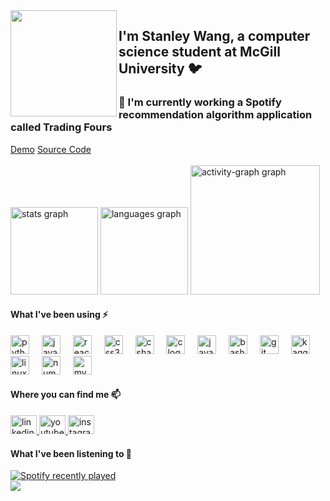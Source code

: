 <img align="left" height="170" src="https://media.licdn.com/dms/image/D5603AQGlaSbjenPHlw/profile-displayphoto-shrink_800_800/0/1711639867625?e=1721865600&v=beta&t=_uknRrG5BoFQCMuTvBo6MWHFsr_d7F9f-6o-aHQefE0"  />



<h2 align="left">I'm Stanley Wang, a computer science student at McGill University 🐦</h2>



<h3 align="left">🔭 I'm currently working a Spotify recommendation algorithm application called Trading Fours</h3>


<div>
  <a href="https://www.youtube.com/watch?v=vhLH-nkAxKA">Demo</a>
  <a href="https://github.com/Stanley-Wang910/spotify-rec-engine">Source Code</a>
</div>




<br clear="both">



<div align="left">
  <img src="https://github-readme-stats.vercel.app/api?username=Stanley-Wang910&hide_title=true&hide_rank=true&show_icons=true&include_all_commits=true&count_private=true&disable_animations=false&theme=tokyonight&locale=en&hide_border=true&order=1" height="140" alt="stats graph"  />
  <img src="https://github-readme-stats.vercel.app/api/top-langs?username=Stanley-Wang910&locale=en&hide_title=false&layout=compact&card_width=320&langs_count=6&theme=tokyonight&hide_border=true&order=2" height="140" alt="languages graph"  />
  <img src="https://github-readme-activity-graph.vercel.app/graph?username=Stanley-Wang910&radius=16&theme=tokyo-night&area=true&order=5&hide_title=false&hide_border=true" height="207" alt="activity-graph graph"  />
</div>



<h4 align="left">What I've been using ⚡</h4>


<div align="left">
  <img src="https://cdn.jsdelivr.net/gh/devicons/devicon/icons/python/python-original.svg" height="30" alt="python logo"  />
  <img width="12" />
  <img src="https://cdn.jsdelivr.net/gh/devicons/devicon/icons/javascript/javascript-original.svg" height="30" alt="javascript logo"  />
  <img width="12" />
  <img src="https://cdn.jsdelivr.net/gh/devicons/devicon/icons/react/react-original.svg" height="30" alt="react logo"  />
  <img width="12" />
  <img src="https://cdn.jsdelivr.net/gh/devicons/devicon/icons/css3/css3-original.svg" height="30" alt="css3 logo"  />
  <img width="12" />
  <img src="https://cdn.jsdelivr.net/gh/devicons/devicon/icons/csharp/csharp-original.svg" height="30" alt="csharp logo"  />
  <img width="12" />
  <img src="https://cdn.jsdelivr.net/gh/devicons/devicon/icons/c/c-original.svg" height="30" alt="c logo"  />
  <img width="12" />
  <img src="https://cdn.jsdelivr.net/gh/devicons/devicon/icons/java/java-original.svg" height="30" alt="java logo"  />
  <img width="12" />
  <img src="https://cdn.jsdelivr.net/gh/devicons/devicon/icons/bash/bash-original.svg" height="30" alt="bash logo"  />
  <img width="12" />
  <img src="https://cdn.jsdelivr.net/gh/devicons/devicon/icons/git/git-original.svg" height="30" alt="git logo"  />
  <img width="12" />
  <img src="https://cdn.jsdelivr.net/gh/devicons/devicon/icons/kaggle/kaggle-original.svg" height="30" alt="kaggle logo"  />
  <img width="12" />
  <img src="https://cdn.jsdelivr.net/gh/devicons/devicon/icons/linux/linux-original.svg" height="30" alt="linux logo"  />
  <img width="12" />
  <img src="https://cdn.jsdelivr.net/gh/devicons/devicon/icons/numpy/numpy-original.svg" height="30" alt="numpy logo"  />
  <img width="12" />
  <img src="https://cdn.jsdelivr.net/gh/devicons/devicon/icons/mysql/mysql-original.svg" height="30" alt="mysql logo"  />
</div>



<h4 align="left">Where you can find me 📫</h4>



<div align="left">
  <a href="https://www.linkedin.com/in/stanley910/" target="_blank">
    <img src="https://raw.githubusercontent.com/maurodesouza/profile-readme-generator/master/src/assets/icons/social/linkedin/default.svg" width="42" height="30" alt="linkedin logo"  />
  </a>
  <a href="https://www.youtube.com/channel/UCtDa8TWqWz3aymp3tJ8F8uw" target="_blank">
    <img src="https://raw.githubusercontent.com/maurodesouza/profile-readme-generator/master/src/assets/icons/social/youtube/default.svg" width="42" height="30" alt="youtube logo"  />
  </a>
  <a href="https://www.instagram.com/stanleywxng/" target="_blank">
    <img src="https://raw.githubusercontent.com/maurodesouza/profile-readme-generator/master/src/assets/icons/social/instagram/default.svg" width="42" height="30" alt="instagram logo"  />
  </a>
</div>


<h4 align="left">What I've been listening to 🎸</h4>



<div align="left">
  <a href="https://open.spotify.com/user/stan910boss">
    <img src="https://spotify-recently-played-readme.vercel.app/api?user=stan910boss&count=5&unique=true" alt="Spotify recently played"  />
  </a>
</div>



<div align="left">
  <img src="https://visitor-badge.laobi.icu/badge?page_id=Stanley-Wang910.Stanley-Wang910&left_color=palevioletred&right_color=skyblue&left_text=you%20are%20visitor%20number"  />
</div>
